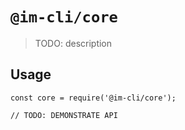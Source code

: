 # `@im-cli/core`

> TODO: description

## Usage

```
const core = require('@im-cli/core');

// TODO: DEMONSTRATE API
```

